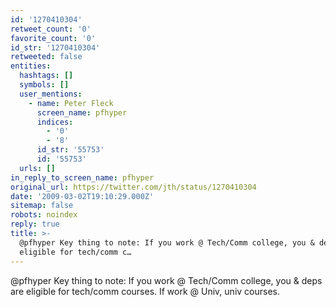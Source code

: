 ```yaml
---
id: '1270410304'
retweet_count: '0'
favorite_count: '0'
id_str: '1270410304'
retweeted: false
entities:
  hashtags: []
  symbols: []
  user_mentions:
    - name: Peter Fleck
      screen_name: pfhyper
      indices:
        - '0'
        - '8'
      id_str: '55753'
      id: '55753'
  urls: []
in_reply_to_screen_name: pfhyper
original_url: https://twitter.com/jth/status/1270410304
date: '2009-03-02T19:10:29.000Z'
sitemap: false
robots: noindex
reply: true
title: >-
  @pfhyper Key thing to note: If you work @ Tech/Comm college, you & deps are
  eligible for tech/comm c…
---
```


@pfhyper Key thing to note: If you work @ Tech/Comm college, you & deps are eligible for tech/comm courses. If work @ Univ, univ courses.